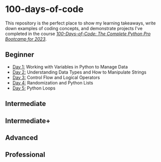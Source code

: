 # 100-days-of-code
This repository is the perfect place to show my learning takeaways, write down examples of coding concepts, and demonstrate projects I've completed in the course [*100-Days-of-Code: The Complete Python Pro Bootcamp for 2023*](https://www.udemy.com/course/100-days-of-code/). 
## Beginner 
* [Day 1:](https://github.com/wuxinge/100-days-of-code/tree/12b5b26b6a3103bea397086c5f71c88b7586de2d/day%201)
Working with Variables in Python to Manage Data
* [Day 2:](https://github.com/wuxinge/100-days-of-code/tree/571c397d3a404fb76fab3ec972ada2fa2863c981/day%202)
  Understanding Data Types and How to Manipulate Strings
* [Day 3:](https://github.com/wuxinge/100-days-of-code/blob/cc5083250953a7f8b2519a4a3c4d6f7f4061ca1d/day%203/README.md) Control Flow and Logical Operators
* [Day 4:](https://github.com/wuxinge/100-days-of-code/tree/ca373654b73b81846005d85e668ea9c3844f47be/day%204) Randomization and Python Lists
* [Day 5:](https://github.com/wuxinge/100-days-of-code/tree/6e1446439255f3408ca0860e1aa3298eacf7a52c/day%205) Python Loops
 
## Intermediate 

## Intermediate+ 

## Advanced 

## Professional 

